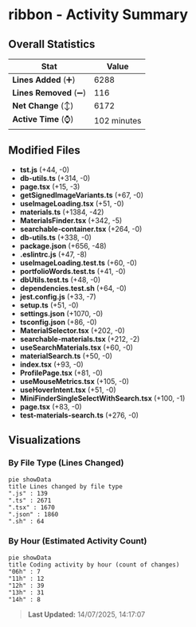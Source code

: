 # ribbon - Activity Summary 

## Overall Statistics

| Stat                   | Value                                                             |
| ---------------------- | ----------------------------------------------------------------- |
| **Lines Added** (➕)   | 6288                                          |
| **Lines Removed** (➖) | 116                                        |
| **Net Change** (↕)    | 6172                |
| **Active Time** (⌚)   | 102 minutes |


## Modified Files
- **tst.js** (+44, -0)
- **db-utils.ts** (+314, -0)
- **page.tsx** (+15, -3)
- **getSignedImageVariants.ts** (+67, -0)
- **useImageLoading.tsx** (+51, -0)
- **materials.ts** (+1384, -42)
- **MaterialsFinder.tsx** (+342, -5)
- **searchable-container.tsx** (+264, -0)
- **db-utils.ts** (+338, -0)
- **package.json** (+656, -48)
- **.eslintrc.js** (+47, -8)
- **useImageLoading.test.ts** (+60, -0)
- **portfolioWords.test.ts** (+41, -0)
- **dbUtils.test.ts** (+48, -0)
- **dependencies.test.sh** (+64, -0)
- **jest.config.js** (+33, -7)
- **setup.ts** (+51, -0)
- **settings.json** (+1070, -0)
- **tsconfig.json** (+86, -0)
- **MaterialSelector.tsx** (+202, -0)
- **searchable-materials.tsx** (+212, -2)
- **useSearchMaterials.tsx** (+60, -0)
- **materialSearch.ts** (+50, -0)
- **index.tsx** (+93, -0)
- **ProfilePage.tsx** (+81, -0)
- **useMouseMetrics.tsx** (+105, -0)
- **useHoverIntent.tsx** (+51, -0)
- **MiniFinderSingleSelectWithSearch.tsx** (+100, -1)
- **page.tsx** (+83, -0)
- **test-materials-search.ts** (+276, -0)

## Visualizations

### By File Type (Lines Changed)

```mermaid
pie showData
title Lines changed by file type
".js" : 139
".ts" : 2671
".tsx" : 1670
".json" : 1860
".sh" : 64
```

### By Hour (Estimated Activity Count)

```mermaid
pie showData
title Coding activity by hour (count of changes)
"06h" : 7
"11h" : 12
"12h" : 39
"13h" : 31
"14h" : 8
```


> **Last Updated:** 14/07/2025, 14:17:07